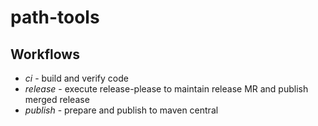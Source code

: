 # path-tools

## Workflows

* _ci_ - build and verify code
* _release_ - execute release-please to maintain release MR and publish merged release
* _publish_ - prepare and publish to maven central
